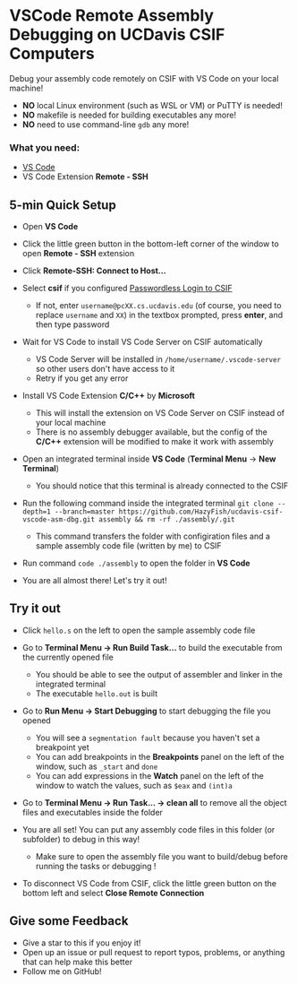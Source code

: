 # VSCode Remote Assembly Debugging on UCDavis CSIF Computers

Debug your assembly code remotely on CSIF with VS Code on your local machine!

- **NO** local Linux environment (such as WSL or VM) or PuTTY is needed! 
- **NO** makefile is needed for building executables any more! 
- **NO** need to use command-line `gdb` any more!

### What you need:
- [VS Code](https://code.visualstudio.com/)
- VS Code Extension **Remote - SSH**

## 5-min Quick Setup

- Open **VS Code**

- Click the little green button in the bottom-left corner of the window to open **Remote - SSH** extension

- Click **Remote-SSH: Connect to Host...**

- Select **csif** if you configured [Passwordless Login to CSIF](https://github.com/HazyFish/ucdavis-csif-passwordless)
  - If not, enter `username@pcXX.cs.ucdavis.edu` (of course, you need to replace `username` and `XX`) in the textbox prompted, press **enter**, and then type password

- Wait for VS Code to install VS Code Server on CSIF automatically
  - VS Code Server will be installed in `/home/username/.vscode-server` so other users don't have access to it
  - Retry if you get any error

- Install VS Code Extension **C/C++** by **Microsoft**
  - This will install the extension on VS Code Server on CSIF instead of your local machine
  - There is no assembly debugger available, but the config  of the **C/C++** extension will be modified to make it work with assembly

- Open an integrated terminal inside **VS Code** (**Terminal Menu** -> **New Terminal**)
  - You should notice that this terminal is already connected to the CSIF

- Run the following command inside the integrated terminal
  `git clone --depth=1 --branch=master https://github.com/HazyFish/ucdavis-csif-vscode-asm-dbg.git assembly && rm -rf ./assembly/.git`
  - This command transfers the folder with configiration files and a sample assembly code file (written by me) to CSIF

- Run command `code ./assembly` to open the folder in **VS Code**

- You are all almost there! Let's try it out!

## Try it out
- Click `hello.s` on the left to open the sample assembly code file

- Go to **Terminal Menu -> Run Build Task...** to build the executable from the currently opened file
  - You should be able to see the output of assembler and linker in the integrated terminal
  - The executable `hello.out` is built

- Go to **Run Menu -> Start Debugging** to start debugging the file you opened
  - You will see a `segmentation fault` because you haven't set a breakpoint yet
  - You can add breakpoints in the **Breakpoints** panel on the left of the window, such as `_start` and `done`
  - You can add expressions in the **Watch** panel on the left of the window to watch the values, such as `$eax` and `(int)a`

- Go to **Terminal Menu -> Run Task... -> clean all** to remove all the object files and executables inside the folder

- You are all set! You can put any assembly code files in this folder (or subfolder) to debug in this way!
  - Make sure to open the assembly file you want to build/debug before running the tasks or debugging !

- To disconnect VS Code from CSIF, click the little green button on the bottom left and select **Close Remote Connection**

## Give some Feedback
- Give a star to this if you enjoy it!
- Open up an issue or pull request to report typos, problems, or anything that can help make this better
- Follow me on GitHub!
